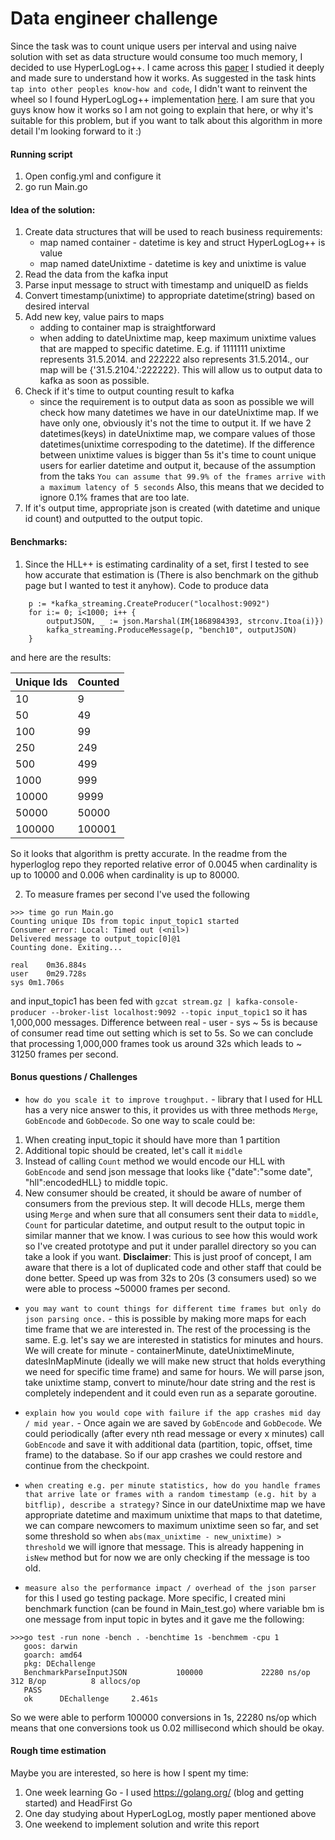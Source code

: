 # Data engineer challenge 

Since the task was to count unique users per interval and using naive solution with set 
as data structure would consume too much memory, I decided to use HyperLogLog++. I came across 
this [paper](https://storage.googleapis.com/pub-tools-public-publication-data/pdf/40671.pdf)
I studied it deeply and made sure to understand how it works. As suggested in the task hints 
`tap into other peoples know-how and code`, I didn't want to reinvent
the wheel so I found HyperLogLog++ implementation [here](https://github.com/clarkduvall/hyperloglog). 
I am sure that you guys know how it works so I am not going to explain that here, or why it's suitable
for this problem, but if you want to talk about this algorithm in more detail I'm looking
forward to it :)

#### Running script
1. Open config.yml and configure it
2. go run Main.go

#### Idea of the solution:
1. Create data structures that will be used to reach business requirements:
    * map named container - datetime is key and struct HyperLogLog++ is value
    * map named dateUnixtime - datetime is key and unixtime is value
2. Read the data from the kafka input
3. Parse input message to struct with timestamp and uniqueID as fields
4. Convert timestamp(unixtime) to appropriate datetime(string) based on desired interval
5. Add new key, value pairs to maps
    * adding to container map is straightforward 
    * when adding to dateUnixtime map, keep maximum unixtime values that are mapped
    to specific datetime. E.g. if 1111111 unixtime represents 31.5.2014. and 222222 also
    represents 31.5.2014., our map will be {'31.5.2104.':222222}. This will allow us to
    output data to kafka as soon as possible.
6. Check if it's time to output counting result to kafka 
    * since the requirement is to output data as soon as possible we will check how many
    datetimes we have in our dateUnixtime map. If we have only one, obviously it's not the time to
    output it. If we have 2 datetimes(keys) in dateUnixtime map, we compare values of those 
    datetimes(unixtime correspoding to the datetime). If the difference between unixtime values is bigger than 5s
    it's time to count unique users for earlier datetime and output it, because of the assumption
    from the taks `You can assume that 99.9% of the frames arrive with a maximum latency of 5 seconds`
    Also, this means that we decided to ignore 0.1% frames that are too late. 
7. If it's output time, appropriate json is created (with datetime and unique id count) and outputted
to the output topic.

#### Benchmarks:

1. Since the HLL++ is estimating cardinality of a set, first I tested to see how accurate
that estimation is (There is also benchmark on the github page but I wanted to test it anyhow).
Code to produce data
```func main() {
 	p := *kafka_streaming.CreateProducer("localhost:9092")
 	for i:= 0; i<1000; i++ {
 		outputJSON, _ := json.Marshal(IM{1868984393, strconv.Itoa(i)})
 		kafka_streaming.ProduceMessage(p, "bench10", outputJSON)
 	}
```
and here are the results:

| Unique Ids | Counted |
|------------|---------|
| 10         | 9       |
| 50         | 49      |
| 100        | 99      |
| 250        | 249     |
| 500        | 499     |
| 1000       | 999     |
| 10000      | 9999    |
| 50000      | 50000   |
| 100000     | 100001  |

So it looks that algorithm is pretty accurate. In the readme from the hyperloglog repo they reported relative error of
0.0045 when cardinality is up to 10000 and 0.006 when cardinality is up to 80000. 

2. To measure frames per second I've used the following
```
>>> time go run Main.go 
Counting unique IDs from topic input_topic1 started
Consumer error: Local: Timed out (<nil>)
Delivered message to output_topic[0]@1
Counting done. Exiting...

real	0m36.884s
user	0m29.728s
sys	0m1.706s
```
and input_topic1 has been fed with `gzcat stream.gz | kafka-console-producer --broker-list localhost:9092 --topic input_topic1`
so it has 1,000,000 messages. 
Difference between real - user - sys ~ 5s is because of consumer read time out setting which
is set to 5s. So we can conclude that processing 1,000,000 frames took us around 32s 
which leads to ~ 31250 frames per second.

#### Bonus questions / Challenges
* `how do you scale it to improve troughput.` - library that I used for HLL has a very nice answer to
this, it provides us with three methods `Merge`, `GobEncode` and `GobDecode`. 
So one way to scale could be:
1. When creating input_topic it should have more than 1 partition
2. Additional topic should be created, let's call it `middle`
3. Instead of calling `Count` method we would encode our HLL with `GobEncode` and send json message that looks like
{"date":"some date", "hll":encodedHLL} to middle topic.
4. New consumer should be created, it should be aware of number of consumers from the previous step.
It will decode HLLs, merge them using `Merge` and when sure that all consumers sent their
data to `middle`, `Count` for particular datetime, and output result to the output topic in similar
manner that we know.
I was curious to see how this would work so I've created prototype and put it under parallel directory so you can
take a look if you want. 
**Disclaimer**: This is just proof of concept, I am aware that there is a lot of duplicated code and
other staff that could be done better. 
Speed up was from 32s to 20s (3 consumers used) so we were able to process ~50000 frames per second.


* `you may want to count things for different time frames but only do json parsing once.` - 
this is possible by making more maps for each time frame that we are interested in. The rest
of the processing is the same.
E.g. let's say we are interested in statistics for minutes and hours. We will create
for minute - containerMinute, dateUnixtimeMinute, datesInMapMinute (ideally we will make
new struct that holds everything we need for specific time frame) and same for hours.
We will parse json, take unixtime stamp, convert to minute/hour date string and the
rest is completely independent and it could even run as a separate goroutine.

* `explain how you would cope with failure if the app crashes mid day / mid year.` - Once again 
we are saved by `GobEncode` and `GobDecode`. We could periodically (after every
nth read message or every x minutes) call `GobEncode` and save it with additional data (partition, topic, offset, time frame)
to the database. So if our app crashes we could restore and continue from the checkpoint.

* `when creating e.g. per minute statistics, how do you handle frames that arrive late or frames with a random timestamp (e.g. hit by a bitflip), describe a strategy?`
Since in our dateUnixtime map we have appropriate datetime and maximum unixtime that maps to that datetime, 
we can compare newcomers to maximum unixtime seen so far, and set some threshold so when `abs(max_unixtime - new_unixtime) > threshold` we will
ignore that message. This is already happening in `isNew` method but for now we are only
checking if the message is too old. 

* `measure also the performance impact / overhead of the json parser` for this I used
go testing package. More specific, I created mini benchmark function (can be found in Main_test.go) where variable bm is one message 
from input topic in bytes and it gave me the following:
```$xslt
>>>go test -run none -bench . -benchtime 1s -benchmem -cpu 1
   goos: darwin
   goarch: amd64
   pkg: DEchallenge
   BenchmarkParseInputJSON           100000             22280 ns/op             312 B/op          8 allocs/op
   PASS
   ok      DEchallenge     2.461s

```
So we were able to perform 100000 conversions in 1s, 22280 ns/op which means that one conversions took us 0.02 millisecond
which should be okay.

#### Rough time estimation
Maybe you are interested, so here is how I spent my time:
1. One week learning Go - I used https://golang.org/ (blog and getting started) and HeadFirst Go
2. One day studying about HyperLogLog, mostly paper mentioned above
3. One weekend to implement solution and write this report



